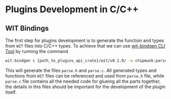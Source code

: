 # Plugins Development in C/C++

## WIT Bindings

The first step for plugins development is to generate the function and types from `WIT` files into C/C++ types. 
To achieve that we can use [wit-bindgen CLI Tool](https://github.com/bytecodealliance/wit-bindgen) by running the command 

```sh
wit-bindgen c {path_to_plugins_api_crate}/wit/v0.1.0/ -w chipmunk:parser/parse
```
This will generate the files `parse.h` and `parse.c`. All generated types and functions from `WIT` files can be referenced and used from `parse.h` file, while `parse.c` file contains all the needed code for glueing all the parts together, the details in this files should be important for the development of the plugin itself.

